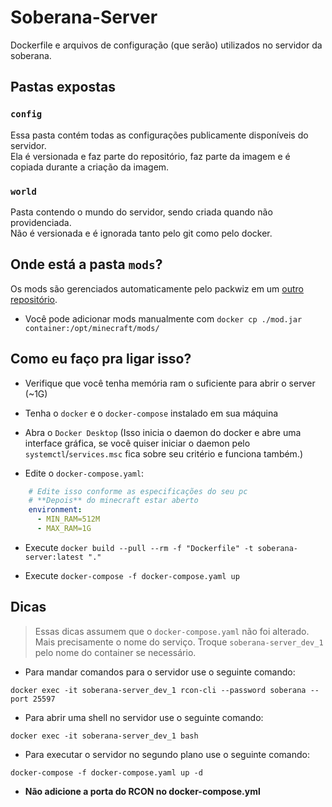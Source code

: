# Soberana-Server
Dockerfile e arquivos de configuração (que serão) utilizados no servidor da soberana.

## Pastas expostas

### `config`

Essa pasta contém todas as configurações publicamente disponíveis do servidor.  
Ela é versionada e faz parte do repositório, faz parte da imagem e é copiada durante a criação da imagem.  

### `world`

Pasta contendo o mundo do servidor, sendo criada quando não providenciada.  
Não é versionada e é ignorada tanto pelo git como pelo docker.

## Onde está a pasta `mods`?

Os mods são gerenciados automaticamente pelo packwiz em um [outro repositório](https://github.com/roridev/soberana-server-mods).

- Você pode adicionar mods manualmente com `docker cp ./mod.jar container:/opt/minecraft/mods/`  

## Como eu faço pra ligar isso?

- Verifique que você tenha memória ram o suficiente para abrir o server (~1G)
- Tenha o `docker` e o `docker-compose` instalado em sua máquina 

- Abra o `Docker Desktop` (Isso inicia o daemon do docker e abre uma interface gráfica, se você quiser iniciar o daemon pelo `systemctl`/`services.msc` fica sobre seu critério e funciona também.) 

- Edite o `docker-compose.yaml`:

```yaml
    # Edite isso conforme as especificações do seu pc
    # **Depois** do minecraft estar aberto
    environment:
      - MIN_RAM=512M
      - MAX_RAM=1G
```

- Execute `docker build --pull --rm -f "Dockerfile" -t soberana-server:latest "."`

- Execute `docker-compose -f docker-compose.yaml up`

## Dicas

> Essas dicas assumem que o `docker-compose.yaml` não foi alterado.
> Mais precisamente o nome do serviço.
> Troque `soberana-server_dev_1` pelo nome do container se necessário.

- Para mandar comandos para o servidor use o seguinte comando: 

```
docker exec -it soberana-server_dev_1 rcon-cli --password soberana --port 25597
```

- Para abrir uma shell no servidor use o seguinte comando:

```
docker exec -it soberana-server_dev_1 bash
```

- Para executar o servidor no segundo plano use o seguinte comando:

```
docker-compose -f docker-compose.yaml up -d
```

- **Não adicione a porta do RCON no docker-compose.yml**
